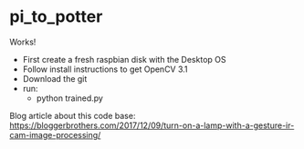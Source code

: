# pi_to_potter
Works! 
- First create a fresh raspbian disk with the Desktop OS
- Follow install instructions to get OpenCV 3.1
- Download the git
- run:
  - python trained.py
  
Blog article about this code base:
https://bloggerbrothers.com/2017/12/09/turn-on-a-lamp-with-a-gesture-ir-cam-image-processing/
